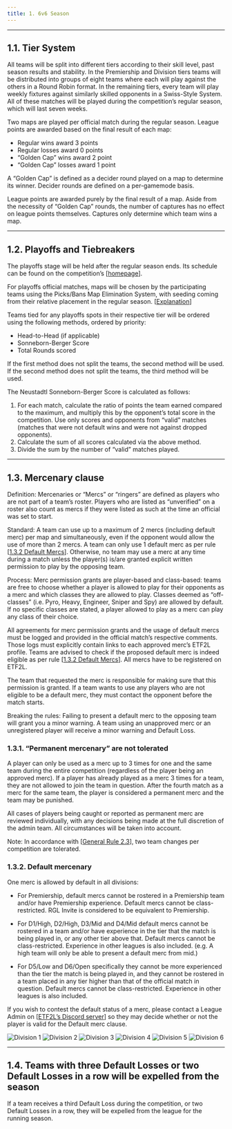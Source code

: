 ```yaml
---
title: 1. 6v6 Season
---
```

---

## 1.1. Tier System

All teams will be split into different tiers according to their skill level, past season results and stability. In the Premiership and Division tiers teams will be distributed into groups of eight teams where each will play against the others in a Round Robin format. In the remaining tiers, every team will play weekly fixtures against similarly skilled opponents in a Swiss-Style System. All of these matches will be played during the competition’s regular season, which will last seven weeks.

Two maps are played per official match during the regular season. League points are awarded based on the final result of each map:

- Regular wins award 3 points
- Regular losses award 0 points
- “Golden Cap” wins award 2 point
- “Golden Cap” losses award 1 point

A “Golden Cap” is defined as a decider round played on a map to determine its winner. Decider rounds are defined on a per-gamemode basis.

League points are awarded purely by the final result of a map. Aside from the necessity of “Golden Cap” rounds, the number of captures has no effect on league points themselves. Captures only determine which team wins a map.

---

## 1.2. Playoffs and Tiebreakers

The playoffs stage will be held after the regular season ends. Its schedule can be found on the competition’s [[homepage](
https://etf2l.org/6v6-home/)].

For playoffs official matches, maps will be chosen by the participating teams using the Picks/Bans Map Elimination System, with seeding coming from their relative placement in the regular season. [[Explanation](/docs/general-8#83-picksbans-system)]

Teams tied for any playoffs spots in their respective tier will be ordered using the following methods, ordered by priority:

- Head-to-Head (if applicable)
- Sonneborn-Berger Score
- Total Rounds scored

If the first method does not split the teams, the second method will be used. If the second method does not split the teams, the third method will be used.

The Neustadtl Sonneborn-Berger Score is calculated as follows:

1. For each match, calculate the ratio of points the team earned compared to the maximum, and multiply this by the opponent’s total score in the competition. Use only scores and opponents from “valid” matches  (matches that were not default wins and were not against dropped opponents).
2. Calculate the sum of all scores calculated via the above method.
3. Divide the sum by the number of “valid” matches played.

---

## 1.3. Mercenary clause

Definition:
Mercenaries or “Mercs” or “ringers” are defined as players who are not part of a team’s roster. Players who are listed as “unverified” on a roster also count as mercs if they were listed as such at the time an official was set to start.

Standard:
A team can use up to a maximum of 2 mercs (including default merc) per map and simultaneously, even if the opponent would allow the use of more than 2 mercs.
A team can only use 1 default merc as per rule [[1.3.2 Default Mercs](#132-default-mercenary)].
Otherwise, no team may use a merc at any time during a match unless the player(s) is/are granted explicit written permission to play by the opposing team.

Process:
Merc permission grants are player-based and class-based: teams are free to choose whether a player is allowed to play for their opponents as a merc and which classes they are allowed to play. Classes deemed as “off-classes” (i.e. Pyro, Heavy, Engineer, Sniper and Spy) are allowed by default. If no specific classes are stated, a player allowed to play as a merc can play any class of their choice.

All agreements for merc permission grants and the usage of default mercs must be logged and provided in the official match’s respective comments. Those logs must explicitly contain links to each approved merc’s ETF2L profile. Teams are advised to check if the proposed default merc is indeed eligible as per rule [[1.3.2 Default Mercs](#132-default-mercenary)].
All mercs have to be registered on ETF2L.

The team that requested the merc is responsible for making sure that this permission is granted. If a team wants to use any players who are not eligible to be a default merc, they must contact the opponent before the match starts.

Breaking the rules:
Failing to present a default merc to the opposing team will grant you a minor warning.
A team using an unapproved merc or an unregistered player will receive a minor warning and Default Loss.

### 1.3.1. “Permanent mercenary” are not tolerated

A player can only be used as a merc up to 3 times for one and the same team during the entire competition (regardless of the player being an approved merc). If a player has already played as a merc 3 times for a team, they are not allowed to join the team in question. After the fourth match as a merc for the same team, the player is considered a permanent merc and the team may be punished.

All cases of players being caught or reported as permanent merc are reviewed individually, with any decisions being made at the full discretion of the admin team. All circumstances will be taken into account.

Note: In accordance with [[General Rule 2.3](/docs/general-2#23-two-team-change-per-competition-allowed)], two team changes per competition are tolerated.

### 1.3.2. Default mercenary

One merc is allowed by default in all divisions:

- For Premiership, default mercs cannot be rostered in a Premiership team and/or have Premiership experience. Default mercs cannot be class-restricted. RGL Invite is considered to be equivalent to Premiership.

- For D1/High, D2/High, D3/Mid and D4/Mid default mercs cannot be rostered in a team and/or have experience in the tier that the match is being played in, or any other tier above that. Default mercs cannot be class-restricted. Experience in other leagues is also included. (e.g. A high team will only be able to present a default merc from mid.)

- For D5/Low and D6/Open specifically they cannot be more experienced than the tier the match is being played in, and they cannot be rostered in a team placed in any tier higher than that of the official match in question. Default mercs cannot be class-restricted. Experience in other leagues is also included.

If you wish to contest the default status of a merc, please contact a League Admin on [[ETF2L’s Discord server](https://discord.etf2l.org/)] so they may decide whether or not the player is valid for the Default merc clause.

![Division 1](/img/d1.png)
![Division 2](/img/d2.png)
![Division 3](/img/d3.png)
![Division 4](/img/d4.png)
![Division 5](/img/d5.png)
![Division 6](/img/d6.png)

---

## 1.4. Teams with three Default Losses or two Default Losses in a row will be expelled from the season

If a team receives a third Default Loss during the competition, or two Default Losses in a row, they will be expelled from the league for the running season.
